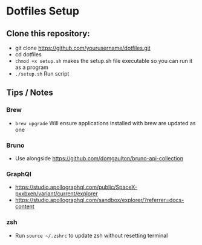 # Dotfiles Setup

## Clone this repository:

- git clone https://github.com/yourusername/dotfiles.git
- cd dotfiles
- `chmod +x setup.sh` makes the setup.sh file executable so you can run it as a program
- `./setup.sh` Run script

## Tips / Notes

### Brew

- `brew upgrade` Will ensure applications installed with brew are updated as one

### Bruno

- Use alongside https://github.com/domgaulton/bruno-api-collection

### GraphQl

- https://studio.apollographql.com/public/SpaceX-pxxbxen/variant/current/explorer
- https://studio.apollographql.com/sandbox/explorer/?referrer=docs-content

### zsh

- Run `source ~/.zshrc` to update zsh without resetting terminal
